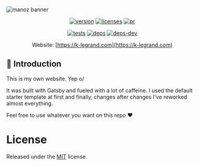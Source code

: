 <img src="https://user-images.githubusercontent.com/1554207/88003263-b8dcb080-cb04-11ea-8e63-6f059016c525.jpg" alt="manoz banner"/>
<br />
<div align="center">

[![version]][version] [![licenses][licenses]][licenses-url] [![pr]][pr]

[![tests][tests]][tests-url]
[![deps][deps]][deps-url]
[![deps-dev][deps-dev]][deps-dev-url]

Website: [https://k-legrand.com](https://k-legrand.com)

</div>

## 🤖 Introduction

This is my own website. Yep o/

It was built with Gatsby and fueled with a lot of caffeine. I used the default starter template at first and finally, changes after changes I've reworked almost everything.

Feel free to use whatever you want on this repo ❤️

# License

Released under the [MIT](./LICENSE) license.

[tests]: https://travis-ci.org/Manoz/k-legrand.com.svg?branch=master
[tests-url]: https://travis-ci.org/Manoz/k-legrand.com
[deps]: https://david-dm.org/manoz/k-legrand.com/status.svg
[deps-url]: https://david-dm.org/manoz/k-legrand.com
[deps-dev]: https://david-dm.org/manoz/k-legrand.com/dev-status.svg
[deps-dev-url]: https://david-dm.org/manoz/k-legrand.com?type=dev
[licenses]: https://img.shields.io/badge/license-MIT-blue.svg
[licenses-url]: https://github.com/Manoz/k-legrand.com/blob/master/LICENSE
[version]: https://img.shields.io/badge/version-3.1.0-%23d85a94.svg
[pr]: https://img.shields.io/badge/PRs-welcome-brightgreen.svg
